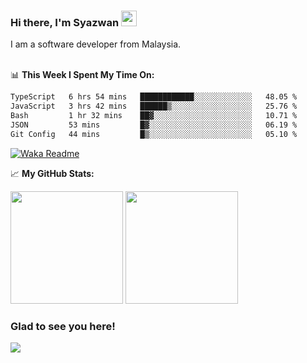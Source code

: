 ### Hi there, I'm Syazwan <img src="https://media.giphy.com/media/hvRJCLFzcasrR4ia7z/giphy.gif" width="25px">
I am a software developer from Malaysia.
<br/><br/>

📊 **This Week I Spent My Time On:**
<!--START_SECTION:waka-->

```txt
TypeScript   6 hrs 54 mins   ████████████░░░░░░░░░░░░░   48.05 %
JavaScript   3 hrs 42 mins   ██████▒░░░░░░░░░░░░░░░░░░   25.76 %
Bash         1 hr 32 mins    ██▓░░░░░░░░░░░░░░░░░░░░░░   10.71 %
JSON         53 mins         █▓░░░░░░░░░░░░░░░░░░░░░░░   06.19 %
Git Config   44 mins         █▒░░░░░░░░░░░░░░░░░░░░░░░   05.10 %
```

<!--END_SECTION:waka-->
[![Waka Readme](https://github.com/syazwanz/syazwanz/actions/workflows/wakatime.yml/badge.svg)](https://github.com/syazwanz/syazwanz/actions/workflows/wakatime.yml)

📈 **My GitHub Stats:**

<p>
  <img height="180em" src="https://github-readme-stats.vercel.app/api?username=syazwanz&show_icons=true&hide_border=false&&count_private=true&include_all_commits=true" />
  <img height="180em" src="https://github-readme-stats.vercel.app/api/top-langs/?username=syazwanz&exclude_repo=KNN-Image-Classification&show_icons=true&hide_border=false&layout=compact&langs_count=8"/>
</p>

### Glad to see you here!
![](https://visitor-badge.glitch.me/badge?page_id=syazwanz.syazwanz)
